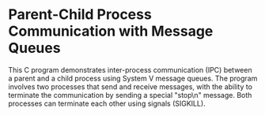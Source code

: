 # Parent-Child Process Communication with Message Queues
This C program demonstrates inter-process communication (IPC) between a parent and a child process using System V message queues. 
The program involves two processes that send and receive messages, with the ability to terminate the communication by sending a special "stop\n" message. 
Both processes can terminate each other using signals (SIGKILL).
